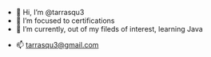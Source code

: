- 👋 Hi, I’m @tarrasqu3
- 👀 I’m focused to certifications 
- 🌱 I’m currently, out of my fileds of interest, learning Java
<!-- - 💞️ I’m looking to collaborate on a solid project related to deep learning -->
- 📫 tarrasqu3@gmail.com

<!---
tarrasque/tarrasque is a ✨ special ✨ repository because its `README.md` (this file) appears on your GitHub profile.
You can click the Preview link to take a look at your changes.
--->
